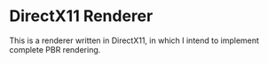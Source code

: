 # DirectX11 Renderer

This is a renderer written in DirectX11, in which I intend to implement complete PBR rendering.
